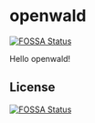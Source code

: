 # openwald
[![FOSSA Status](https://app.fossa.com/api/projects/git%2Bgithub.com%2Fxsmq%2Fopenwald.svg?type=shield)](https://app.fossa.com/projects/git%2Bgithub.com%2Fxsmq%2Fopenwald?ref=badge_shield)

Hello openwald!


## License
[![FOSSA Status](https://app.fossa.com/api/projects/git%2Bgithub.com%2Fxsmq%2Fopenwald.svg?type=large)](https://app.fossa.com/projects/git%2Bgithub.com%2Fxsmq%2Fopenwald?ref=badge_large)